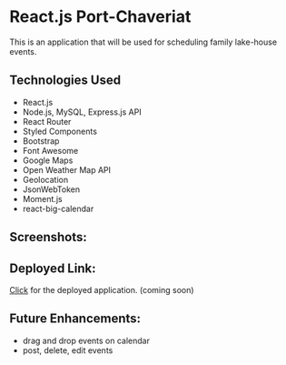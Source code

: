 # React.js Port-Chaveriat

This is an application that will be used for scheduling family lake-house events.

## Technologies Used

- React.js
- Node.js, MySQL, Express.js API
- React Router
- Styled Components
- Bootstrap
- Font Awesome
- Google Maps
- Open Weather Map API
- Geolocation
- JsonWebToken
- Moment.js
- react-big-calendar

## Screenshots:

## Deployed Link:

[Click]() for the deployed application. (coming soon)

## Future Enhancements:

- drag and drop events on calendar
- post, delete, edit events
